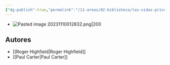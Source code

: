 ```yaml
---
{"dg-publish":true,"permalink":"/11-areas/02-biblioteca/las-vidas-privadas-del-albert-einstein/","noteIcon":""}
---
```


- ![Pasted image 20231110012832.png|200](/img/user/11%20%C3%81reas%20%E2%9A%99/02%20Biblioteca/%F0%9F%92%BE%20Adjuntos/Pasted%20image%2020231110012832.png)
## Autores
- [[Roger Highfield\|Roger Highfield]]
- [[Paul Carter\|Paul Carter]]